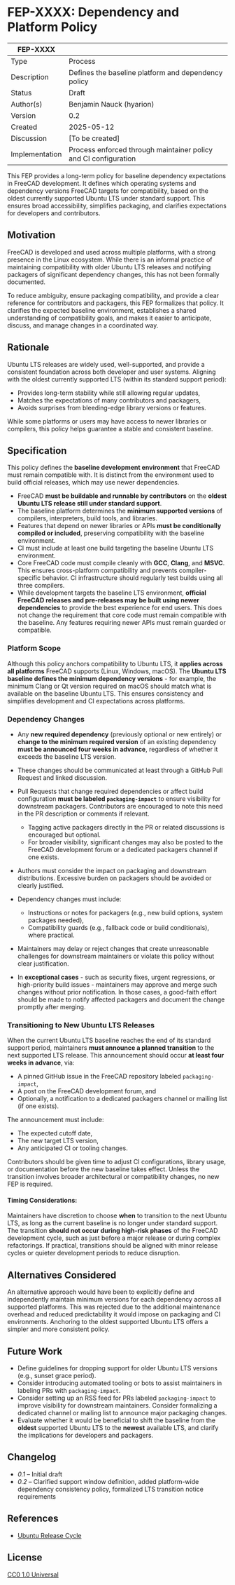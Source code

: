 # FEP-XXXX: Dependency and Platform Policy

| FEP-XXXX       |                                                                 |
| -------------- | --------------------------------------------------------------- |
| Type           | Process                                                         |
| Description    | Defines the baseline platform and dependency policy             |
| Status         | Draft                                                           |
| Author(s)      | Benjamin Nauck (hyarion)                                        |
| Version        | 0.2                                                             |
| Created        | 2025-05-12                                                      |
| Discussion     | \[To be created]                                                |
| Implementation | Process enforced through maintainer policy and CI configuration |

This FEP provides a long-term policy for baseline dependency expectations in FreeCAD development. It defines which operating systems and dependency versions FreeCAD targets for compatibility, based on the oldest currently supported Ubuntu LTS under standard support. This ensures broad accessibility, simplifies packaging, and clarifies expectations for developers and contributors.

## Motivation

FreeCAD is developed and used across multiple platforms, with a strong presence in the Linux ecosystem. While there is an informal practice of maintaining compatibility with older Ubuntu LTS releases and notifying packagers of significant dependency changes, this has not been formally documented.

To reduce ambiguity, ensure packaging compatibility, and provide a clear reference for contributors and packagers, this FEP formalizes that policy. It clarifies the expected baseline environment, establishes a shared understanding of compatibility goals, and makes it easier to anticipate, discuss, and manage changes in a coordinated way.

## Rationale

Ubuntu LTS releases are widely used, well-supported, and provide a consistent foundation across both developer and user systems. Aligning with the oldest currently supported LTS (within its standard support period):

* Provides long-term stability while still allowing regular updates,
* Matches the expectations of many contributors and packagers,
* Avoids surprises from bleeding-edge library versions or features.

While some platforms or users may have access to newer libraries or compilers, this policy helps guarantee a stable and consistent baseline.

## Specification

This policy defines the **baseline development environment** that FreeCAD must remain compatible with. It is distinct from the environment used to build official releases, which may use newer dependencies.

* FreeCAD **must be buildable and runnable by contributors** on the **oldest Ubuntu LTS release still under standard support**.
* The baseline platform determines the **minimum supported versions** of compilers, interpreters, build tools, and libraries.
* Features that depend on newer libraries or APIs **must be conditionally compiled or included**, preserving compatibility with the baseline environment.
* CI must include at least one build targeting the baseline Ubuntu LTS environment.
* Core FreeCAD code must compile cleanly with **GCC**, **Clang**, and **MSVC**. This ensures cross-platform compatibility and prevents compiler-specific behavior. CI infrastructure should regularly test builds using all three compilers.
* While development targets the baseline LTS environment, **official FreeCAD releases and pre-releases may be built using newer dependencies** to provide the best experience for end users. This does not change the requirement that core code must remain compatible with the baseline. Any features requiring newer APIs must remain guarded or compatible.

### Platform Scope

Although this policy anchors compatibility to Ubuntu LTS, it **applies across all platforms** FreeCAD supports (Linux, Windows, macOS). The **Ubuntu LTS baseline defines the minimum dependency versions** - for example, the minimum Clang or Qt version required on macOS should match what is available on the baseline Ubuntu LTS. This ensures consistency and simplifies development and CI expectations across platforms.

### Dependency Changes

* Any **new required dependency** (previously optional or new entirely) or **change to the minimum required version** of an existing dependency **must be announced four weeks in advance**, regardless of whether it exceeds the baseline LTS version.
* These changes should be communicated at least through a GitHub Pull Request and linked discussion.
* Pull Requests that change required dependencies or affect build configuration **must be labeled `packaging-impact`** to ensure visibility for downstream packagers. Contributors are encouraged to note this need in the PR description or comments if relevant.

  * Tagging active packagers directly in the PR or related discussions is encouraged but optional.
  * For broader visibility, significant changes may also be posted to the FreeCAD development forum or a dedicated packagers channel if one exists.
* Authors must consider the impact on packaging and downstream distributions. Excessive burden on packagers should be avoided or clearly justified.
* Dependency changes must include:
  * Instructions or notes for packagers (e.g., new build options, system packages needed),
  * Compatibility guards (e.g., fallback code or build conditionals), where practical.
* Maintainers may delay or reject changes that create unreasonable challenges for downstream maintainers or violate this policy without clear justification.
* In **exceptional cases** - such as security fixes, urgent regressions, or high-priority build issues - maintainers may approve and merge such changes without prior notification. In those cases, a good-faith effort should be made to notify affected packagers and document the change promptly after merging.

### Transitioning to New Ubuntu LTS Releases

When the current Ubuntu LTS baseline reaches the end of its standard support period, maintainers **must announce a planned transition** to the next supported LTS release. This announcement should occur **at least four weeks in advance**, via:

* A pinned GitHub issue in the FreeCAD repository labeled `packaging-impact`,
* A post on the FreeCAD development forum, and
* Optionally, a notification to a dedicated packagers channel or mailing list (if one exists).

The announcement must include:

* The expected cutoff date,
* The new target LTS version,
* Any anticipated CI or tooling changes.

Contributors should be given time to adjust CI configurations, library usage, or documentation before the new baseline takes effect. Unless the transition involves broader architectural or compatibility changes, no new FEP is required.

#### Timing Considerations:
Maintainers have discretion to choose **when** to transition to the next Ubuntu LTS, as long as the current baseline is no longer under standard support. The transition **should not occur during high-risk phases** of the FreeCAD development cycle, such as just before a major release or during complex refactorings. If practical, transitions should be aligned with minor release cycles or quieter development periods to reduce disruption.

## Alternatives Considered

An alternative approach would have been to explicitly define and independently maintain minimum versions for each dependency across all supported platforms. This was rejected due to the additional maintenance overhead and reduced predictability it would impose on packaging and CI environments. Anchoring to the oldest supported Ubuntu LTS offers a simpler and more consistent policy.

## Future Work

* Define guidelines for dropping support for older Ubuntu LTS versions (e.g., sunset grace period).
* Consider introducing automated tooling or bots to assist maintainers in labeling PRs with `packaging-impact`.
* Consider setting up an RSS feed for PRs labeled `packaging-impact` to improve visibility for downstream maintainers.
Consider formalizing a dedicated channel or mailing list to announce major packaging changes.
* Evaluate whether it would be beneficial to shift the baseline from the **oldest** supported Ubuntu LTS to the **newest** available LTS, and clarify the implications for developers and packagers.

## Changelog

* *0.1* – Initial draft
* *0.2* – Clarified support window definition, added platform-wide dependency consistency policy, formalized LTS transition notice requirements

## References

* [Ubuntu Release Cycle](https://ubuntu.com/about/release-cycle)

## License

[CC0 1.0 Universal](https://creativecommons.org/publicdomain/zero/1.0/)
